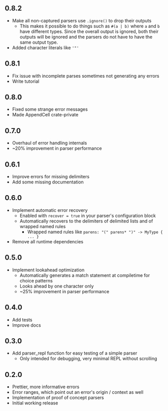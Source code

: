 ## 0.8.2

- Make all non-captured parsers use `.ignore()` to drop their outputs
  - This makes it possible to do things such as `#(a | b)` where `a` and `b` have different types. Since the overall output is ignored, both their outputs will be ignored and the parsers do not have to have the same output type.
- Added character literals like `'"'`

## 0.8.1

- Fix issue with incomplete parses sometimes not generating any errors
- Write tutorial

## 0.8.0

- Fixed some strange error messages
- Made AppendCell crate-private

## 0.7.0 

- Overhaul of error handling internals
- ~20% improvement in parser performance

## 0.6.1

- Improve errors for missing delimiters
- Add some missing documentation

## 0.6.0

- Implement automatic error recovery
  - Enabled with `recover = true` in your parser's configuration block
  - Automatically recovers to the delimiters of delimited lists and of wrapped named rules
    - Wrapped named rules like `parens: "(" parens* ")" -> MyType { ... }`
- Remove all runtime dependencies

## 0.5.0

- Implement lookahead optimization
  - Automatically generates a match statement at compiletime for choice patterns
  - Looks ahead by one character only
  - ~25% improvement in parser performance

## 0.4.0

- Add tests
- Improve docs

## 0.3.0

- Add parser_repl function for easy testing of a simple parser
  - Only intended for debugging, very minimal REPL without scrolling

## 0.2.0

- Prettier, more informative errors
- Error ranges, which point out an error's origin / context as well
- Implementation of proof of concept parsers
- Initial working release
